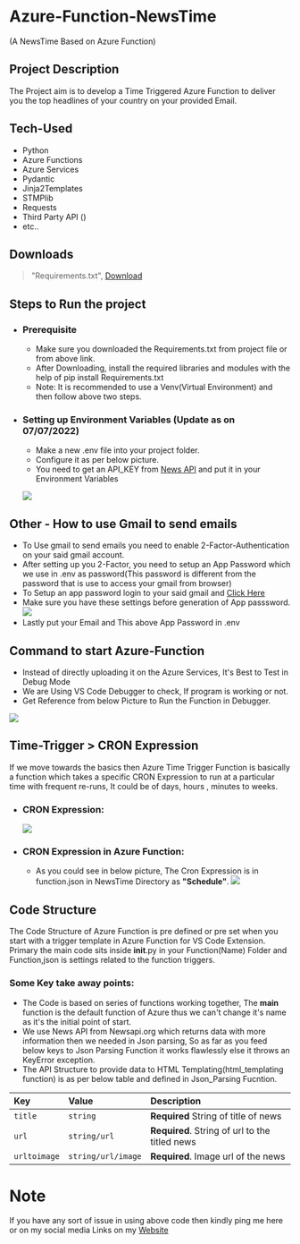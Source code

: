 # Azure-Function-NewsTime
(A NewsTime Based on Azure Function)

## Project Description
The Project aim is to develop a Time Triggered Azure Function to deliver you the top headlines of your country on your provided Email.

## Tech-Used

- Python
- Azure Functions
- Azure Services
- Pydantic
- Jinja2Templates
- STMPlib
- Requests
- Third Party API ()
- etc..

## Downloads

> "Requirements.txt", [Download](https://mega.nz/file/s9cWhSqR#cA7T4bMIKg7e73cv3s6zyMpdGSkcR3F92lHyD_PQjx8)

## Steps to Run the project

+ ### Prerequisite
  + Make sure you downloaded the Requirements.txt from project file or from above link.
  + After Downloading, install the required libraries and modules with the help of pip install Requirements.txt
  + Note: It is recommended to use a Venv(Virtual Environment) and then follow above two steps.
  
+ ### Setting up Environment Variables (Update as on 07/07/2022)
  + Make a new .env file into your project folder.
  + Configure it as per below picture.
  + You need to get an API_KEY from [News API](https://newsapi.org/) and put it in your Environment Variables
  
  
  ![](https://ibb.co/GQMN9qq)


## Other - How to use Gmail to send emails
+ To Use gmail to send emails you need to enable 2-Factor-Authentication on your said gmail account.
+ After setting up you 2-Factor, you need to setup an App Password which we use in .env as password(This password is different from the password that is use to access your gmail from browser)
+ To Setup an app password login to your said gmail and [Click Here](https://accounts.google.com/signin/v2/challenge/pwd?continue=https%3A%2F%2Fmyaccount.google.com%2Fapppasswords&service=accountsettings&osid=1&rart=ANgoxcezR1wWrDv3AGhL48fjKDEAX5mT6MhnFNl_kMJdePMJOEaIpe_ypscfaec4X1YJ7whF7CdyHkj55AxZefhg1mVU6UY0Iw&TL=AKqFyY-ngadFWMJNXLxcLpJcpdoVhj1ibecLasJD94haBGs61nn8qRVU8Inlj7fi&flowName=GlifWebSignIn&cid=1&flowEntry=ServiceLogin)
+ Make sure you have these settings before generation of App passsword.
![](https://ibb.co/Gpd2jJp)
+ Lastly put your Email and This above App Password in .env


  
## Command to start Azure-Function
  + Instead of directly uploading it on the Azure Services, It's Best to Test in Debug Mode
  + We are Using VS Code Debugger to check, If program is working or not.
  + Get Reference from below Picture to Run the Function in Debugger.

  ![](https://ibb.co/801Ld6y)
  

## Time-Trigger > CRON Expression
If we move towards the basics then Azure Time Trigger Function is basically a function which takes a specific CRON Expression to run at a particular time with frequent re-runs, It could be of days, hours , minutes to weeks.

+ ### CRON Expression:
    ![](https://ibb.co/5TFLQfn)
+ ### CRON Expression in Azure Function:
   + As you could see in below picture, The Cron Expression is in function.json in NewsTime Directory as __"Schedule"__.
    ![](https://ibb.co/MDrrSS7)
  
## Code Structure 

The Code Structure of Azure Function is pre defined or pre set when you start with a trigger template in Azure Function for VS Code Extension.
Primary the main code sits inside __init__.py in your Function(Name) Folder and Function,json is settings related to the function triggers.

### Some Key take away points:

+ The Code is based on series of functions working together, The __main__ function is the default function of Azure thus we can't change it's name as it's the initial point of start.
+ We use News API from Newsapi.org which returns data with more information then we needed in Json parsing, So as far as you feed below keys to Json Parsing Function it works flawlessly else it throws an KeyError exception.
+ The API Structure to provide data to HTML Templating(html_templating function) is as per below table and defined in Json_Parsing Fucntion.

| Key | Value     | Description                       |
| :-------- | :------- | :-------------------------------- |
| `title`      | `string` | **Required** String of title of news |
| `url`      | `string/url` | **Required**. String of url to the titled news |
| `urltoimage`      | `string/url/image` | **Required**. Image url of the news |

# Note

If you have any sort of issue in using above code then kindly ping me here or on my social media Links on my [Website](https://www.navedhashmi.com/)
